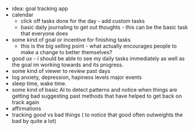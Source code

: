 - idea: goal tracking app
- calendar
	- click off tasks done for the day - add custom tasks
	- basic daily journaling to get out thoughts - this can be the basic task that everyone does
- some kind of goal or incentive for finishing tasks
	- this is the big selling point - what actually encourages people to make a change to better themselves? 
- good ux - i should be able to see my daily tasks immediately as well as the goal im working towards and its progress. 
- some kind of viewer to review past days
- log anxiety, depression, hapiness levels major events
- sleep time, wake time. 
- some kind of basic AI to detect patterns and notice when things are getting bad suggesting past methods that have helped to get back on track again
- affirmations
- tracking good vs bad things ( to notice that good often outweights the bad by quite a lot)